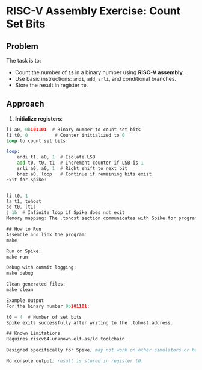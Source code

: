 # RISC-V Assembly Exercise: Count Set Bits

## Problem
The task is to:
- Count the number of `1`s in a binary number using **RISC-V assembly**.
- Use basic instructions: `andi`, `add`, `srli`, and conditional branches.
- Store the result in register `t0`.

## Approach
1. **Initialize registers**:
```asm
li a0, 0b101101  # Binary number to count set bits
li t0, 0          # Counter initialized to 0
Loop to count set bits:

loop:
    andi t1, a0, 1  # Isolate LSB
    add t0, t0, t1  # Increment counter if LSB is 1
    srli a0, a0, 1  # Right shift to next bit
    bnez a0, loop   # Continue if remaining bits exist
Exit for Spike:


li t0, 1
la t1, tohost
sd t0, (t1)
j 1b  # Infinite loop if Spike does not exit
Memory mapping: The .tohost section communicates with Spike for program exit.

## How to Run
Assemble and link the program:
make

Run on Spike:
make run

Debug with commit logging:
make debug

Clean generated files:
make clean

Example Output
For the binary number 0b101101:

t0 = 4  # Number of set bits
Spike exits successfully after writing to the .tohost address.

## Known Limitations
Requires riscv64-unknown-elf-as/ld toolchain.

Designed specifically for Spike; may not work on other simulators or hardware.

No console output; result is stored in register t0.